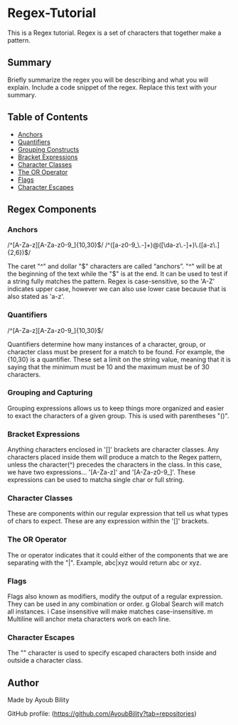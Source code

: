 # Regex-Tutorial

This is a Regex tutorial. Regex is a set of characters that together make a pattern.

## Summary

Briefly summarize the regex you will be describing and what you will explain. Include a code snippet of the regex. Replace this text with your summary.

## Table of Contents

- [Anchors](#anchors)
- [Quantifiers](#quantifiers)
- [Grouping Constructs](#grouping-constructs)
- [Bracket Expressions](#bracket-expressions)
- [Character Classes](#character-classes)
- [The OR Operator](#the-or-operator)
- [Flags](#flags)
- [Character Escapes](#character-escapes)

## Regex Components

### Anchors
/^[A-Za-z][A-Za-z0-9_]{10,30}$/
/^([a-z0-9_\.-]+)@([\da-z\.-]+)\.([a-z\.]{2,6})$/

The caret "^" and dollar "$" characters are called “anchors”. "^" will be at the beginning of the text while the "$" is at the end. It can be used to test if a string fully matches the pattern. Regex is case-sensitive, so the 'A-Z' indicates upper case, however we can also use lower case because that is also stated as 'a-z'.

### Quantifiers
/^[A-Za-z][A-Za-z0-9_]{10,30}$/

Quantifiers determine how many instances of a character, group, or character class must be present for a match to be found. For example, the {10,30} is a quantifier. These set a limit on the string value, meaning that it is saying that the minimum must be 10 and the maximum must be of 30 characters.

### Grouping and Capturing

Grouping expressions allows us to keep things more organized and easier to exact the characters of a given group. This is used with parentheses "()".

### Bracket Expressions

Anything characters enclosed in '[]' brackets are character classes. Any characters placed inside them will produce a match to the Regex pattern, unless the character(^) precedes the characters in the class. In this case, we have two expressions... '[A-Za-z]' and '[A-Za-z0-9_]'. These expressions can be used to matcha single char or full string.

### Character Classes

These are components within our regular expression that tell us what types of chars to expect. These are any expression within the '[]' brackets.

### The OR Operator

The or operator indicates that it could either of the components that we are separating with the "|". Example, abc|xyz would return abc or xyz.

### Flags

Flags also known as modifiers, modify the output of a regular expression. They can be used in any combination or order. g Global Search will match all instances. i Case insensitive will make matches case-insensitive. m Multiline will anchor meta characters work on each line.

### Character Escapes

The "\" character is used to specify escaped characters both inside and outside a character class.

## Author

Made by Ayoub Bility

GitHub profile: (https://github.com/AyoubBility?tab=repositories)
